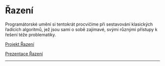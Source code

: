 # Řazení

Programátorské umění si tentokrát procvičíme při sestavování klasických řadících algoritmů, jež jsou sami o sobě zajímavé, svými různými přístupy k řešení téže problematiky.

[Projekt Řazení](https://github.com/PetrVobornik/prednasky/tree/master/ZakladyCs/06-Razeni/Razeni)

[Prezentace Řazení](https://github.com/PetrVobornik/prednasky/blob/master/ZakladyCs/06-Razeni/razeni.ppsx)

---
